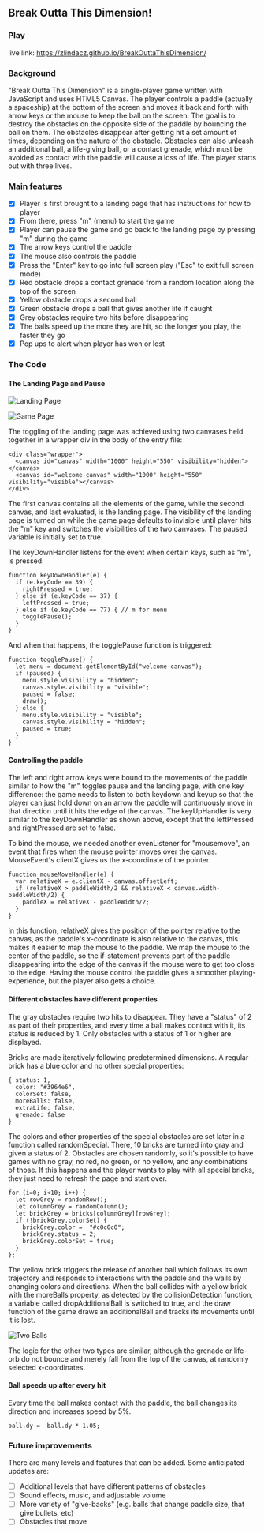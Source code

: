 ## Break Outta This Dimension!

### Play
live link: https://zlindacz.github.io/BreakOuttaThisDimension/

### Background

"Break Outta This Dimension" is a single-player game written with JavaScript and uses HTML5 Canvas. The player controls a paddle (actually a spaceship) at the bottom of the screen and moves it back and forth with arrow keys or the mouse to keep the ball on the screen. The goal is to destroy the obstacles on the opposite side of the paddle by bouncing the ball on them. The obstacles disappear after getting hit a set amount of times, depending on the nature of the obstacle. Obstacles can also unleash an additional ball, a life-giving ball, or a contact grenade, which must be avoided as contact with the paddle will cause a loss of life. The player starts out with three lives.

### Main features
- [X] Player is first brought to a landing page that has instructions for how to player
- [X] From there, press "m" (menu) to start the game
- [X] Player can pause the game and go back to the landing page by pressing "m" during the game
- [X] The arrow keys control the paddle
- [X] The mouse also controls the paddle
- [X] Press the "Enter" key to go into full screen play ("Esc" to exit full screen mode)
- [X] Red obstacle drops a contact grenade from a random location along the top of the screen
- [X] Yellow obstacle drops a second ball
- [X] Green obstacle drops a ball that gives another life if caught
- [X] Grey obstacles require two hits before disappearing
- [X] The balls speed up the more they are hit, so the longer you play, the faster they go
- [X] Pop ups to alert when player has won or lost

### The Code

#### The Landing Page and Pause

![Landing Page](lib/docs/production_readme/landing.png)


![Game Page](lib/docs/production_readme/first_game.png)

The toggling of the landing page was achieved using two canvases held together in a wrapper div in the body of the entry file:

```
<div class="wrapper">
  <canvas id="canvas" width="1000" height="550" visibility="hidden"></canvas>
  <canvas id="welcome-canvas" width="1000" height="550" visibility="visible"></canvas>
</div>
```
The first canvas contains all the elements of the game, while the second canvas, and last evaluated, is the landing page. The visibility of the landing page is turned on while the game page defaults to invisible until player hits the "m" key and switches the visibilities of the two canvases. The paused variable is initially set to true.

The keyDownHandler listens for the event when certain keys, such as "m", is pressed:
```
function keyDownHandler(e) {
  if (e.keyCode == 39) {
    rightPressed = true;
  } else if (e.keyCode == 37) {
    leftPressed = true;
  } else if (e.keyCode == 77) { // m for menu
    togglePause();
  }
}
```
And when that happens, the togglePause function is triggered:

```
function togglePause() {
  let menu = document.getElementById("welcome-canvas");
  if (paused) {
    menu.style.visibility = "hidden";
    canvas.style.visibility = "visible";
    paused = false;
    draw();
  } else {
    menu.style.visibility = "visible";
    canvas.style.visibility = "hidden";
    paused = true;
  }
}
```

#### Controlling the paddle

The left and right arrow keys were bound to the movements of the paddle similar to how the "m" toggles pause and the landing page, with one key difference: the game needs to listen to both keydown and keyup so that the player can just hold down on an arrow the paddle will continuously move in that direction until it hits the edge of the canvas. The keyUpHandler is very similar to the keyDownHandler as shown above, except that the leftPressed and rightPressed are set to false.

To bind the mouse, we needed another evenListener for "mousemove", an event that fires when the mouse pointer moves over the canvas. MouseEvent's clientX gives us the x-coordinate of the pointer.

```
function mouseMoveHandler(e) {
  var relativeX = e.clientX - canvas.offsetLeft;
  if (relativeX > paddleWidth/2 && relativeX < canvas.width-paddleWidth/2) {
    paddleX = relativeX - paddleWidth/2;
  }
}
```
In this function, relativeX gives the position of the pointer relative to the canvas, as the paddle's x-coordinate is also relative to the canvas, this makes it easier to map the mouse to the paddle. We map the mouse to the center of the paddle, so the if-statement prevents part of the paddle disappearing into the edge of the canvas if the mouse were to get too close to the edge. Having the mouse control the paddle gives a smoother playing-experience, but the player also gets a choice.

#### Different obstacles have different properties

The gray obstacles require two hits to disappear. They have a "status" of 2 as part of their properties, and every time a ball makes contact with it, its status is reduced by 1. Only obstacles with a status of 1 or higher are displayed.

Bricks are made iteratively following predetermined dimensions. A regular brick has a blue color and no other special properties:
```
{ status: 1,
  color: "#3964e6",
  colorSet: false,
  moreBalls: false,
  extraLife: false,
  grenade: false
}
```
The colors and other properties of the special obstacles are set later in a function called randomSpecial. There, 10 bricks are turned into gray and given a status of 2. Obstacles are chosen randomly, so it's possible to have games with no gray, no red, no green, or no yellow, and any combinations of those. If this happens and the player wants to play with all special bricks, they just need to refresh the page and start over.
```
for (i=0; i<10; i++) {
  let rowGrey = randomRow();
  let columnGrey = randomColumn();
  let brickGrey = bricks[columnGrey][rowGrey];
  if (!brickGrey.colorSet) {
    brickGrey.color =  "#c0c0c0";
    brickGrey.status = 2;
    brickGrey.colorSet = true;
  }
};
```

The yellow brick triggers the release of another ball which follows its own trajectory and responds to interactions with the paddle and the walls by changing colors and directions. When the ball collides with a yellow brick with the moreBalls property, as detected by the collisionDetection function, a variable called dropAdditionalBall is switched to true, and the draw function of the game draws an additionalBall and tracks its movements until it is lost.

![Two Balls](lib/docs/production_readme/two_balls.png)

The logic for the other two types are similar, although the grenade or life-orb do not bounce and merely fall from the top of the canvas, at randomly selected x-coordinates.

#### Ball speeds up after every hit

Every time the ball makes contact with the paddle, the ball changes its direction and increases speed by 5%.

` ball.dy = -ball.dy * 1.05; `

### Future improvements

There are many levels and features that can be added.  Some anticipated updates are:

- [ ] Additional levels that have different patterns of obstacles
- [ ] Sound effects, music, and adjustable volume
- [ ] More variety of "give-backs" (e.g. balls that change paddle size, that give bullets, etc)
- [ ] Obstacles that move
